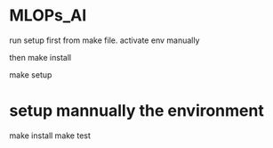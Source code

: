 # MLOPs_AI

run setup first from make file.
activate env manually 

then make install

make setup
# setup mannually the environment
make install
make test